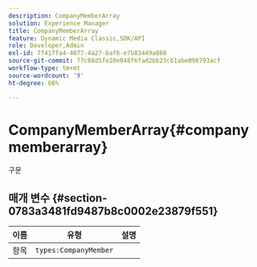 ```yaml
---
description: CompanyMemberArray
solution: Experience Manager
title: CompanyMemberArray
feature: Dynamic Media Classic,SDK/API
role: Developer,Admin
exl-id: 7f41ffa4-4077-4a27-baf6-e7b83449a868
source-git-commit: 77c88d5fe20e048f6fad2bb23cb1abe090793acf
workflow-type: tm+mt
source-wordcount: '9'
ht-degree: 66%

---
```


# CompanyMemberArray{#companymemberarray}

구문

## 매개 변수 {#section-0783a3481fd9487b8c0002e23879f551}

| 이름 | 유형 | 설명 |
|---|---|---|
| 항목 | `types:CompanyMember` |  |
